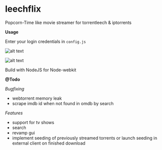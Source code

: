 # leechflix
Popcorn-Time like movie streamer for torrentleech & iptorrents

**Usage**

Enter your login credentials in `config.js`

![alt text](http://s2.postimg.org/x94xwsn21/main.png "main")

![alt text](http://s2.postimg.org/6msh7tiux/details.png "det")


Build with NodeJS for Node-webkit

**@Todo**

*Bugfixing*

- webtorrent memory leak
- scrape imdb id when not found in omdb by search

*Features*

- support for tv shows
- search
- revamp gui
- implement seeding of previously streamed torrents or launch seeding in external client on finished download
